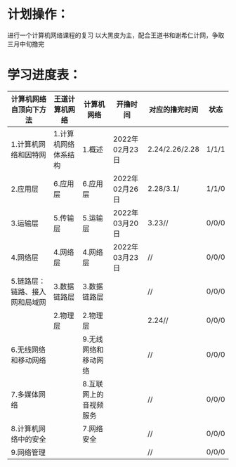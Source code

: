 # 计划操作：
进行一个计算机网络课程的复习 
以大黑皮为主，配合王道书和谢希仁计网，争取三月中旬撸完
# 学习进度表：
|计算机网络自顶向下方法|王道计算机网络|计算机网络|开撸时间|对应的撸完时间|状态|
|----|----|----|----|----|----|
|1.计算机网络和因特网|1.计算机网络体系结构|1.概述|2022年02月23日|2.24/2.26/2.28|1/1/1|
|2.应用层|6.应用层|6.应用层|2022年02月26日|2.28/3.1/|1/1/0|
|3.运输层|5.传输层|5.运输层|2022年03月20日|3.23//|0/0/0|
|4.网络层|4.网络层|4.网络层|2022年03月23日|//|0/0/0|
|5.链路层：链路、接入网和局域网|3.数据链路层|3.数据链路层||//|0/0/0|
||2.物理层|2.物理层||2.24//|0/0/0|
|6.无线网络和移动网络||9.无线网络和移动网络||//|0/0/0|
|7.多媒体网络||8.互联网上的音视频服务||//|0/0/0|
|8.计算机网络中的安全||7.网络安全||//|0/0/0|
|9.网络管理||||//|0/0/0|
